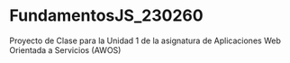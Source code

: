 # FundamentosJS_230260
Proyecto de Clase para la Unidad 1 de la asignatura de Aplicaciones Web Orientada a Servicios (AWOS)
